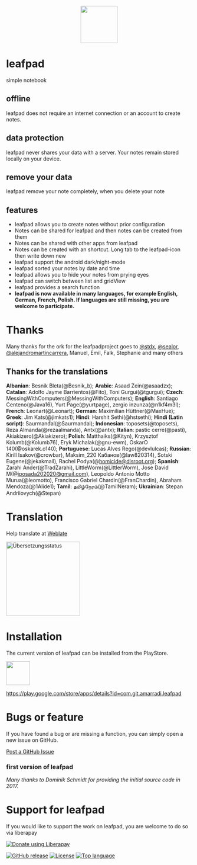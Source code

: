 <p align="center"><img src="https://github.com/amarradi/leafpad/blob/development/dev/graphics/leaf-512_twig.png" height="100"/></p>

# leafpad
simple notebook

## offline
leafpad does not require an internet connection or an account to create notes.

## data protection
leafpad never shares your data with a server. Your notes remain stored locally on your device.

## remove your data
leafpad remove your note completely, when you delete your note

## features
* leafpad allows you to create notes without prior configuration
* Notes can be shared for leafpad and then notes can be created from them
* Notes can be shared with other apps from leafpad
* Notes can be created with an shortcut. Long tab to the leafpad-icon then write down new
* leafpad support the android dark/night-mode
* leafpad sorted your notes by date and time
* leafpad allows you to hide your notes from prying eyes
* leafpad can switch between list and gridView
* leafpad provides a search function
* <b>leafpad is now available in many languages, for example English, German, French, Polish. If languages are still missing, you are welcome to participate.</b>

# Thanks
Many thanks for the ork for the leafpadproject goes to <a href='https://github.com/stdx'>@stdx</a>, <a href=https://github.com/sealor>@sealor</a>, <a href='https://github.com/alejandromartincarrera'>@alejandromartincarrera</a>, Manuel, Emil, Falk, Stephanie and many others

## Thanks for the translations
**Albanian**: Besnik Bleta(@Besnik_b); **Arabic**: Asaad Zein(@asaadzx); **Catalan**: Adolfo Jayme Barrientos(@Fito), Toni Gurguí(@tgurgui); **Czech**: MessingWithComputers(@MessingWithComputers); **English**: Santiago Centeno(@Java16), Yurt Page(@yurtpage), zergio inzunza(@n1kf4m3l); **French**: Leonart(@Leonart); **German**: Maximilian Hüttner(@MaxHue); **Greek**: Jim Kats(@jimkats1); **Hindi**: Harshit Sethi(@hstsethi); **Hindi (Latin script)**: Saurmanđal(@Saurmandal); **Indonesian**: toposets(@toposets), Reza Almanda(@rezaalmanda), Antx(@antx); **Italian**: pastic cerre(@pasti), Akiakizero(@Akiakizero); **Polish**: Matthaiks(@Kityn), Krzysztof Kolumb(@Kolumb76), Eryk Michalak(@gnu-ewm), OskarO 140(@oskarek.o140); **Portuguese**: Lucas Alves Rego(@devlulcas); **Russian**: Kirill Isakov(@crowbar), Maksim_220 Кабанов(@law820314), Sotski Eugene(@jekakmail), Rachel Podya(@homicide@disroot.org); **Spanish**: Zarahi Ander(@TradZarahi), LittleWorm(@LittlerWorm), Jose David M(@jposada202020@gmail.com), Leopoldo Antonio Motto Murua(@leomotto), Francisco Gabriel Chardin(@FranChardin), Abraham Mendoza(@1Alide1); **Tamil**: தமிழ்நேரம்(@TamilNeram); **Ukrainian**: Stepan Andriiovych(@Stepan)

# Translation
Help translate at <a href='https://hosted.weblate.org/engage/leafpad/'>Weblate</a>

<a href="https://hosted.weblate.org/engage/leafpad/">
<img height="200" src="https://hosted.weblate.org/widget/leafpad/leafpad/open-graph.png" alt="Übersetzungsstatus" />
</a>

# Installation
The current version of leafpad can be installed from the PlayStore.


<a href="https://play.google.com/store/apps/details?id=com.git.amarradi.leafpad&pcampaignid=web_share">
  <img src="https://play.google.com/intl/en_us/badges/static/images/badges/en_badge_web_generic.png" height="64"/>
</a>

<a href='https://play.google.com/store/apps/details?id=com.git.amarradi.leafpad'>https://play.google.com/store/apps/details?id=com.git.amarradi.leafpad</a>



# Bugs or feature
If you have found a bug or are missing a function, you can simply open a new issue on GitHub.

<a href='https://github.com/amarradi/leafpad/issues/'>Post a GitHub Issue</a>

### first version of leafpad
_Many thanks to Dominik Schmidt for providing the initial source code in 2017._

# Support for leafpad
If you would like to support the work on leafpad, you are welcome to do so via liberapay

<a href="https://liberapay.com/amarrradi/donate"><img alt="Donate using Liberapay" src="https://liberapay.com/assets/widgets/donate.svg"></a>


[![GitHub release](https://img.shields.io/github/v/release/amarradi/leafpad)](https://github.com/amarradi/leafpad/releases/latest)
[![License](https://img.shields.io/github/license/amarradi/leafpad)](https://github.com/amarradi/leafpad/blob/main/LICENSE)
[![Top language](https://img.shields.io/github/languages/top/amarradi/leafpad)](https://github.com/amarradi/leafpad)



